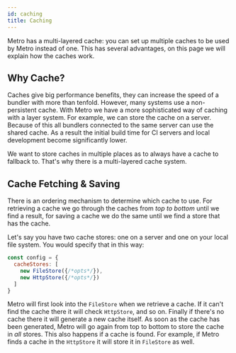 ```yaml
---
id: caching
title: Caching
---
```


Metro has a multi-layered cache: you can set up multiple caches to be used by Metro instead of one. This has several advantages, on this page we will explain how the caches work.

## Why Cache?

Caches give big performance benefits, they can increase the speed of a bundler with more than tenfold. However, many systems use a non-persistent cache. With Metro we have a more sophisticated way of caching with a layer system. For example, we can store the cache on a server. Because of this all bundlers connected to the same server can use the shared cache. As a result the initial build time for CI servers and local development become significantly lower.

We want to store caches in multiple places as to always have a cache to fallback to. That's why there is a multi-layered cache system.

## Cache Fetching & Saving

There is an ordering mechanism to determine which cache to use. For retrieving a cache we go through the caches from _top to bottom_ until we find a result, for saving a cache we do the same until we find a store that has the cache.

Let's say you have two cache stores: one on a server and one on your local file system. You would specify that in this way:

```js
const config = {
  cacheStores: [
    new FileStore({/*opts*/}),
    new HttpStore({/*opts*/})
  ]
}
```

Metro will first look into the `FileStore` when we retrieve a cache. If it can't find the cache there it will check `HttpStore`, and so on. Finally if there's no cache there it will generate a new cache itself. As soon as the cache has been generated, Metro will go again from top to bottom to store the cache in _all_ stores. This also happens if a cache is found. For example, if Metro finds a cache in the `HttpStore` it will store it in `FileStore` as well.
